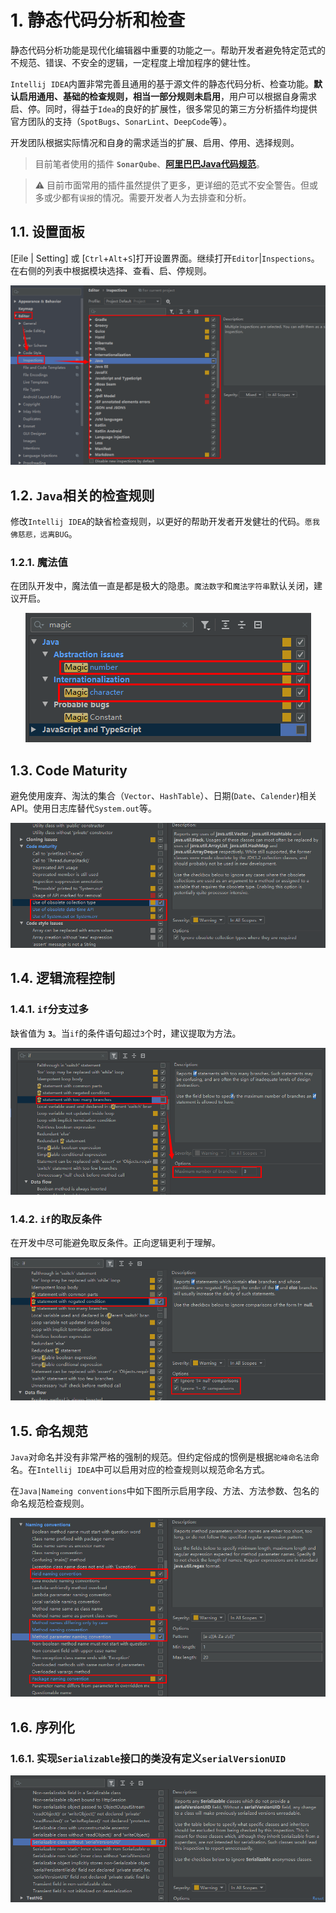 # 1. 静态代码分析和检查

静态代码分析功能是现代化编辑器中重要的功能之一。帮助开发者避免特定范式的不规范、错误、不安全的逻辑，一定程度上增加程序的健壮性。

`Intellij IDEA`内置非常完善且通用的基于源文件的静态代码分析、检查功能。**默认启用通用、基础的检查规则，相当一部分规则未启用**，用户可以根据自身需求启、停。同时，得益于`Idea`的良好的扩展性，很多常见的第三方分析插件均提供官方团队的支持（`SpotBugs`、`SonarLint`、`DeepCode`等）。

开发团队根据实际情况和自身的需求适当的扩展、启用、停用、选择规则。

> 目前笔者使用的插件 **`SonarQube`**、**[阿里巴巴Java代码规范](/zh-cn/1000_阿里巴巴Java代码规范)**。

> :warning: 目前市面常用的插件虽然提供了更多，更详细的范式不安全警告。但或多或少都有`误报`的情况。需要开发者人为去排查和分析。

## 1.1. 设置面板

[<u>F</u>ile | Setting] 或 [`Ctrl`+`Alt`+`S`]打开设置界面。继续打开`Editor`|`Inspections`。在右侧的列表中根据模块选择、查看、启、停规则。

<div align="center"><img src="./images/450/2.png" alt="图1"/></div>

## 1.2. `Java`相关的检查规则

修改`Intellij IDEA`的缺省检查规则，以更好的帮助开发者开发健壮的代码。`愿我佛慈悲，远离BUG`。

### 1.2.1. 魔法值

在团队开发中，魔法值一直是都是极大的隐患。`魔法数字`和`魔法字符串`默认关闭，建议开启。

<div align="center"><img src="./images/450/1.png" alt="图1"/></div>

## 1.3. Code Maturity

避免使用废弃、淘汰的集合（`Vector`、`HashTable`）、日期(`Date`、`Calender`)相关API。使用日志库替代`System.out`等。

<div align="center"><img src="./images/450/6.png" alt="图1"/></div>

## 1.4. 逻辑流程控制

### 1.4.1. `if`分支过多

缺省值为 **`3`**。当`if`的条件语句超过`3`个时，建议提取为方法。

<div align="center"><img src="./images/450/3.png" alt="图1"/></div>

### 1.4.2. `if`的取反条件

在开发中尽可能避免取反条件。正向逻辑更利于理解。

<div align="center"><img src="./images/450/4.png" alt="图1"/></div>

## 1.5. 命名规范

`Java`对命名并没有非常严格的强制的规范。但约定俗成的惯例是根据`驼峰命名法`命名。在`Intellij IDEA`中可以启用对应的检查规则以规范命名方式。

在`Java|Nameing conventions`中如下图所示启用字段、方法、方法参数、包名的命名规范检查规则。

<div align="center"><img src="./images/450/5.png" alt="图1"/></div>

## 1.6. 序列化

### 1.6.1. 实现`Serializable`接口的类没有定义`serialVersionUID`

<div align="center"><img src="./images/450/7.png" alt="图1"/></div>


